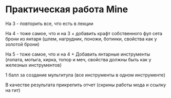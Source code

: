 # Практическая работа Mine

На 3 - повторить все, что есть в лекции

На 4 - тоже самое, что и на 3 + добавить крафт собственного фул сета брони из янтаря (шлем, нагрудник, поножи, ботинки, свойства как у золотой брони)

На 5 - тоже самое, что и на 4 + Добавить янтарные инструменты (лопата, мотыга, кирка, топор и меч, свойства должны быть как у железных инструментов)

1 балл за создание мультитула (все инструменты в одном инструменте)

В качестве результата прикрепить отчет (скрины работы мода и ссылку на гит)
